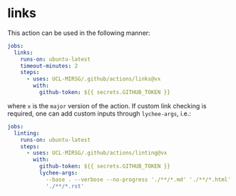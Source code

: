# links

This action can be used in the following manner:

```yaml
jobs:
  links:
    runs-on: ubuntu-latest
    timeout-minutes: 2
    steps:
      - uses: UCL-MIRSG/.github/actions/links@vx
        with:
          github-token: ${{ secrets.GITHUB_TOKEN }}
```

where `x` is the `major` version of the action. If custom link checking is
required, one can add custom inputs through `lychee-args`, i.e.:

```yaml
jobs:
  linting:
    runs-on: ubuntu-latest
    steps:
      - uses: UCL-MIRSG/.github/actions/linting@vx
        with:
          github-token: ${{ secrets.GITHUB_TOKEN }}
          lychee-args:
            --base . --verbose --no-progress './**/*.md' './**/*.html'
            './**/*.rst'
```
